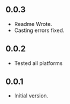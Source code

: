 ## 0.0.3

- Readme Wrote.
- Casting errors fixed.

## 0.0.2

- Tested all platforms

## 0.0.1

- Initial version.
